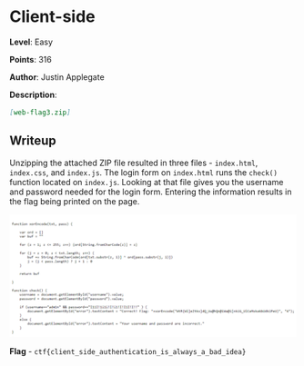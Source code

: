 # Client-side
**Level**: Easy

**Points**: 316

**Author**: Justin Applegate

**Description**:
```markdown
[web-flag3.zip]
```

## Writeup
Unzipping the attached ZIP file resulted in three files - `index.html`, `index.css`, and `index.js`. The login form on `index.html` runs the `check()` function located on `index.js`. Looking at that file gives you the username and password needed for the login form. Entering the information results in the flag being printed on the page.

![](solution.png)

**Flag** - `ctf{client_side_authentication_is_always_a_bad_idea}`
